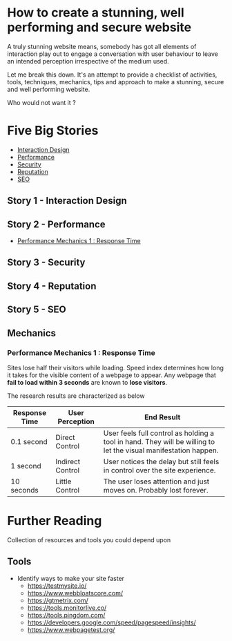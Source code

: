 # How to create a stunning, well performing and secure website

  A truly stunning website means, somebody has got all  elements of interaction play out to engage a conversation with user behaviour to leave an intended perception irrespective of the medium  used. 

  Let me break this down. It's an attempt to provide a checklist of activities, tools, techniques, mechanics, tips and approach to make a stunning, secure and well performing website. 

  Who would not want it ?


# Five Big Stories

  - [Interaction Design](#interaction-design-)
  - [Performance](#performance-)
  - [Security](#security-)
  - [Reputation](#reputation-)	
  - [SEO](#seo-)	

## Story 1 - Interaction Design


## Story 2 - Performance

  - [Performance Mechanics 1 : Response Time](#performance-mechanics-1-response-time-)
   

## Story 3 - Security

## Story 4 - Reputation

## Story 5 - SEO

## Mechanics

### **Performance Mechanics 1** : Response Time

  Sites lose half their visitors while loading. Speed index determines how long it takes for the visible content of a webpage to appear. Any webpage that **fail to load within 3 seconds** are known to **lose visitors**.

  The research results are characterized as below

  | Response Time      | User Perception       | End Result |
  | ------------------ | --------------------- | ---------- |
  | 0.1 second         | Direct Control        | User feels full control as holding a tool in hand. They will be willing to let the visual manifestation happen.  |
  | 1 second           | Indirect Control      | User notices the delay but still feels in control over the site experience. |
  | 10 seconds         | Little Control        | The user loses attention and just moves on. Probably lost forever. |

# Further Reading

  Collection of resources and tools you could depend upon

  ## Tools


  -  Identify ways to make your site faster 
    	- https://testmysite.io/
    	- https://www.webbloatscore.com/
    	- https://gtmetrix.com/
    	- https://tools.monitorlive.co/
    	- https://tools.pingdom.com/
    	- https://developers.google.com/speed/pagespeed/insights/
    	- https://www.webpagetest.org/




